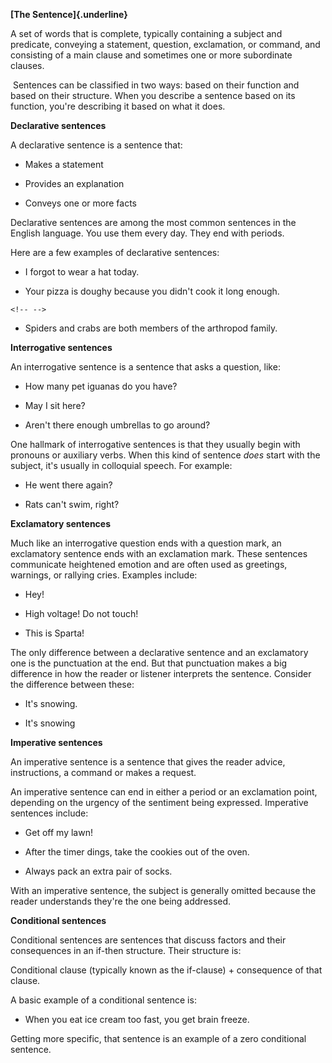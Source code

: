 **[The Sentence]{.underline}**

A set of words that is complete, typically containing a subject and
predicate, conveying a statement, question, exclamation, or command, and
consisting of a main clause and sometimes one or more subordinate
clauses.

 Sentences can be classified in two ways: based on their function and
based on their structure. When you describe a sentence based on its
function, you're describing it based on what it does. 

**Declarative sentences**

A declarative sentence is a sentence that:

-   Makes a statement

-   Provides an explanation

-   Conveys one or more facts

Declarative sentences are among the most common sentences in the English
language. You use them every day. They end with periods.

Here are a few examples of declarative sentences: 

-   I forgot to wear a hat today.

-   Your pizza is doughy because you didn't cook it long enough.

```{=html}
<!-- -->
```
-   Spiders and crabs are both members of the arthropod family.

**Interrogative sentences**

An interrogative sentence is a sentence that asks a question, like:

-   How many pet iguanas do you have?

-   May I sit here?

-   Aren't there enough umbrellas to go around?

One hallmark of interrogative sentences is that they usually begin with
pronouns or auxiliary verbs. When this kind of sentence *does* start
with the subject, it's usually in colloquial speech. For example:

-   He went there again?

-   Rats can't swim, right?

**Exclamatory sentences**

Much like an interrogative question ends with a question mark, an
exclamatory sentence ends with an exclamation mark. These sentences
communicate heightened emotion and are often used as greetings,
warnings, or rallying cries. Examples include:

-   Hey!

-   High voltage! Do not touch!

-   This is Sparta!

The only difference between a declarative sentence and an exclamatory
one is the punctuation at the end. But that punctuation makes a big
difference in how the reader or listener interprets the sentence.
Consider the difference between these:

-   It's snowing.

-   It's snowing

**Imperative sentences**

An imperative sentence is a sentence that gives the reader advice,
instructions, a command or makes a request. 

An imperative sentence can end in either a period or an exclamation
point, depending on the urgency of the sentiment being expressed.
Imperative sentences include:

-   Get off my lawn!

-   After the timer dings, take the cookies out of the oven. 

-   Always pack an extra pair of socks.

With an imperative sentence, the subject is generally omitted because
the reader understands they're the one being addressed.

**Conditional sentences**

Conditional sentences are sentences that discuss factors and their
consequences in an if-then structure. Their structure is:

Conditional clause (typically known as the if-clause) + consequence of
that clause. 

A basic example of a conditional sentence is: 

-   When you eat ice cream too fast, you get brain freeze.

Getting more specific, that sentence is an example of a zero conditional
sentence.  
